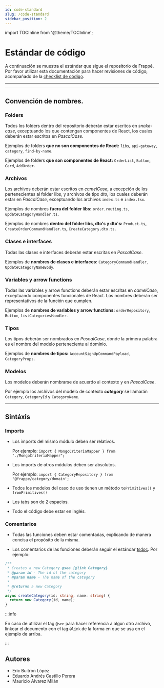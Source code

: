 ```yaml
---
id: code-standard
slug: /code-standard
sidebar_position: 2
---
```


import TOCInline from '@theme/TOCInline';

# Estándar de código

A continuación se muestra el estándar que sigue el repositorio de Frappé. Por favor utilizar esta documentación para hacer revisiones de código, acompañado de la [checklist de código](https://docs.google.com/spreadsheets/d/1BTfYvNCsBmU54sY2hRHbU0hQRsxRtR4aCTtCfFbPxrI/edit?usp=sharing).

---

<TOCInline toc={toc} />

---

## Convención de nombres.

### Folders

Todos los folders dentro del repositorio deberán estar escritos en _snake-case_, exceptuando los que contengan componentes de React, los cuales deberán estar escritos en _PascalCase_.

Ejemplos de folders **que no son componentes de React:** `libs`, `api-gateway`, `category`, `find-by-name`.

Ejemplos de folders **que son componentes de React:** `OrderList`, `Button`, `Card`, `AddOrder`.

### Archivos

Los archivos deberán estar escritos en _camelCase_, a excepción de los pertenecientes al folder libs, y archivos de tipo _dto_, los cuales deberán estar en _PascalCase_, exceptuando los archivos `index.ts` e `index.tsx`.

Ejemplos de nombres **fuera del folder libs:** `order.routing.ts`, `updateCategoryHandler.ts`.

Ejemplos de nombres **dentro del folder libs, dto's y dto's:** `Product.ts`, `CreateOrderCommandHandler.ts`, `CreateCategory.dto.ts`.

### Clases e interfaces

Todas las clases e interfaces deberán estar escritas en _PascalCase_.

Ejemplos de **nombres de clases e interfaces:** `CategoryCommandHandler`, `UpdateCategoryNameBody`.

### Variables y arrow functions

Todas las variables y arrow functions deberán estar escritas en _camelCase_, exceptuando componentes funcionales de React. Los nombres deberán ser representativos de la función que cumplen.

Ejemplos de **nombres de variables y arrow functions:** `orderRepository`, `Button`, `listCategoriesHandler`.

### Tipos

Los tipos deberán ser nombrados en _PascalCase_, donde la primera palabra es el nombre del modelo perteneciente al dominio.

Ejemplos de **nombres de tipos:** `AccountSignUpCommandPayload`, `CategoryProps`.

### Modelos

Los modelos deberán nombrarse de acuerdo al contexto y en _PascalCase_.

Por ejemplo los archivos del modelo de contexto **_category_** se llamarán `Category`, `CategoryId` y `CategoryName`.

---

## Sintáxis

### Imports

- Los imports del mismo módulo deben ser relativos.

  Por ejemplo: `import { MongoCriteriaMapper } from "./MongoCriteriaMapper";`

- Los imports de otros módulos deben ser absolutos.

  Por ejemplo: `import { CategoryRepository } from '@frappe/category/domain';`

- Todos los modelos del caso de uso tienen un método `toPrimitives()` y `fromPrimitives()`

- Los tabs son de 2 espacios.
- Todo el código debe estar en inglés.

### Comentarios

- Todas las funciones deben estar comentadas, explicando de manera concisa el propósito de la misma.

- Los comentarios de las funciones deberán seguir el estándar [tsdoc](https://tsdoc.org/).
  Por ejemplo:

```ts
/**
 * Creates a new Category @see {@link Category}
 * @param id - The id of the category
 * @param name - The name of the category
 *
 * @returns a new Category
 */
async createCategory(id: string, name: string) {
  return new Category(id, name);
}
```

:::info

En caso de utilizar el tag `@see` para hacer referencia a algun otro archivo, linkear el documento con el tag `@link` de la forma en que se usa en el ejemplo de arriba.

:::

## Autores

- Eric Buitrón López
- Eduardo Andrés Castillo Perera
- Mauricio Alvarez Milán
